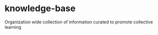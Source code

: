 # knowledge-base
Organization wide collection of information curated to promote collective learning
